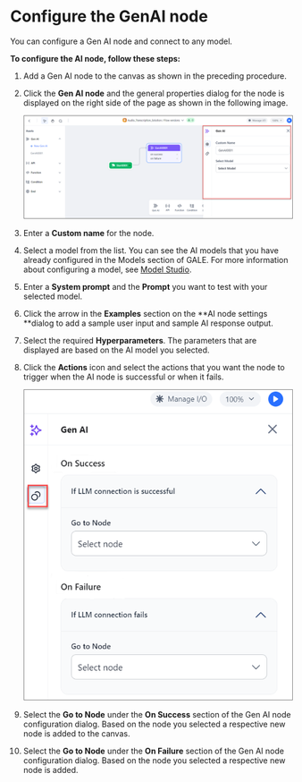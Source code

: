 # Configure the GenAI node

You can configure a Gen AI node and connect to any model.

**To configure the AI node, follow these steps:**

1. Add a Gen AI node to the canvas as shown in the preceding procedure.
2. Click the **Gen AI node** and the general properties dialog for the node is displayed on the right side of the page as shown in the following image.

    <img src="../images/configure-gen-ai-node.png" alt="Configure Gen AI Node" title="Configure Gen AI Node" style="border: 1px solid gray; zoom:80%;">

1. Enter a **Custom name** for the node.
2. Select a model from the list. You can see the AI models that you have already configured in the Models section of GALE. For more information about configuring a model, see [Model Studio](../../../../models/overview.md).
3. Enter a **System prompt** and the **Prompt** you want to test with your selected model.
4. Click the arrow in the **Examples** section on the **AI node settings **dialog to add a sample user input and sample AI response output.
5. Select the required **Hyperparameters**. The parameters that are displayed are based on the AI model you selected.
6. Click the **Actions** icon and select the actions that you want the node to trigger when the AI node is successful or when it fails.

    <img src="../images/gen-ai-actions.png" alt="Gen AI Actions" title="Gen AI Actions" style="border: 1px solid gray; zoom:80%;">
    
1. Select the **Go to Node** under the **On Success** section of the Gen AI node configuration dialog. Based on the node you selected a respective new node is added to the canvas.
2. Select the **Go to Node** under the **On Failure** section of the Gen AI node configuration dialog. Based on the node you selected a respective new node is added.